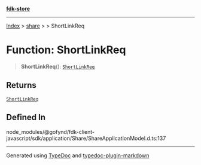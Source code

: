 [**fdk-store**](../../../README.md)
***

[Index](../../../API.md) > [share](../../README.md) > [<internal>](../README.md) > ShortLinkReq

# Function: ShortLinkReq

> **ShortLinkReq**(): [`ShortLinkReq`](../type-aliases/type-alias.ShortLinkReq.md)

## Returns

[`ShortLinkReq`](../type-aliases/type-alias.ShortLinkReq.md)

## Defined In

node\_modules/@gofynd/fdk-client-javascript/sdk/application/Share/ShareApplicationModel.d.ts:137

***
Generated using [TypeDoc](https://typedoc.org/) and [typedoc-plugin-markdown](https://www.npmjs.com/package/typedoc-plugin-markdown)
